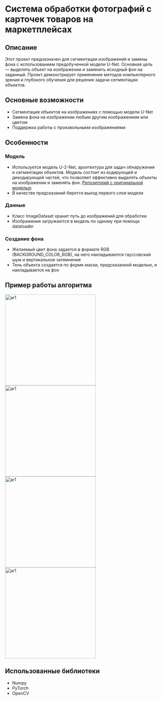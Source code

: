 # Система обработки фотографий с карточек товаров на маркетплейсах
## Описание
Этот проект предназначен для сегментации изображений и замены фона с использованием предобученной модели U-Net. Основная цель — выделить объект на изображении и заменить исходный фон на заданный. Проект демонстрирует применение методов компьютерного зрения и глубокого обучения для решения задачи сегментации объектов.

## Основные возможности
- Сегментация объектов на изображениях с помощью модели U-Net
- Замена фона на изображении любым другим изображением или цветом
- Поддержка работы с произвольными изображениями

## Особенности
### Модель
- Используется модель U-2-Net, архитектура для задач обнаружения и сегментации объектов. Модель состоит из кодирующей и декодирующей частей, что позволяет эффективно выделять объекты на изображении и заменять фон. [Репозиторий с оригинальной моделью](https://github.com/NathanUA/U-2-Net.git)
- В качестве предсказаний берется выход первого слоя модели
### Данные
- Класс ImageDataset хранит путь до изображений для обработки
- Изображения загружаются в модель по одному при помощи dataloader
### Создание фона
- Желаемый цвет фона задается в формате RGB (BACKGROUND_COLOR_RGB), на него накладываются гауссовский шум и вертикальное затемнение
- Тень объекта  создается по форме маски, предсказанной моделью, и накладывается на фон


## Пример работы алгоритма
<img height="300" alt="ar1" src="https://github.com/user-attachments/assets/18182965-b047-4613-bf71-9ac568a4eead">

<img height="300" alt="ar1" src="https://github.com/user-attachments/assets/f22c3f42-5ab9-4170-8bc4-bde4c0bb76e9">

<img height="300" alt="ar1" src="https://github.com/user-attachments/assets/1c883db0-8ac4-4772-a62c-058ff83ee766">

<img height="300" alt="ar1" src="https://github.com/user-attachments/assets/df3c4686-b568-4cb0-858f-ef801e59473f">

## Использованные библиотеки 
- Numpy
- PyTorch
- OpenCV
  
